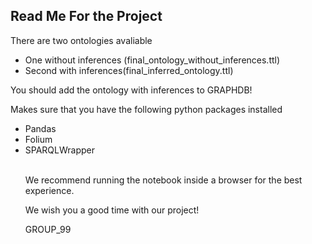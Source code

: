 <h2> Read Me For the Project</h2>
<p> There are two ontologies avaliable</p>
<ul> 
<li> 
One without inferences (final_ontology_without_inferences.ttl) 
</li>
<li> 
Second with inferences(final_inferred_ontology.ttl) 
</li>
</ul>

<p> You should add the ontology with inferences to GRAPHDB! </p>

<p> Makes sure that you have the following python packages installed<p>

<ul> 
<li> 
Pandas
</li>
<li> 
Folium
</li>
<li> 
SPARQLWrapper
</li>
<br>
<p> We recommend running the notebook inside a browser for the best experience. <p></p>
<p>  We wish you a good time with our project! </p>
<p>  GROUP_99 </p>
</ul>
